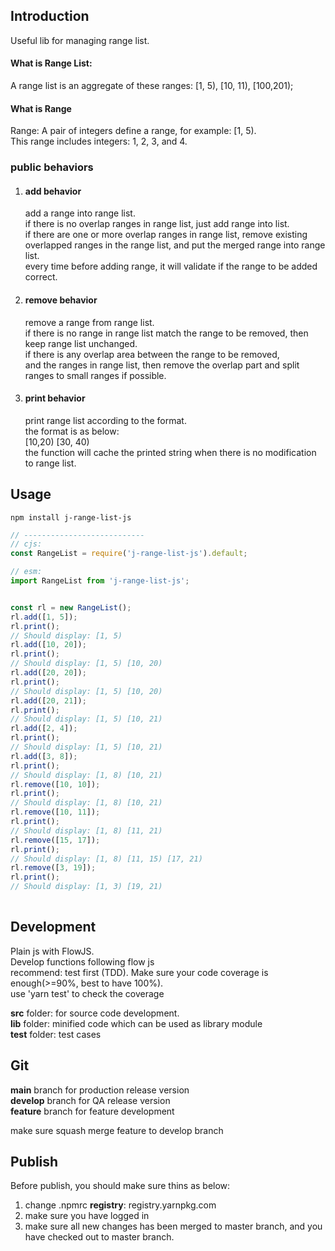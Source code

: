 ## Introduction
Useful lib for managing range list. 

#### What is Range List:
A range list is an aggregate of these ranges: [1, 5), [10, 11), [100,201);

#### What is Range
Range: A pair of integers define a range, for example: [1, 5).   
This range includes integers: 1, 2, 3, and 4.  

### public behaviors
1. #### add behavior  
   add a range into range list.   
   if there is no overlap ranges in range list, just add range into list.  
   if there are one or more overlap ranges in range list, remove existing overlapped ranges in the range list, and put
   the merged range into range list.  
   every time before adding range, it will validate if the range to be added correct.   
2. #### remove behavior  
   remove a range from range list.   
   if there is no range in range list match the range to be removed, then keep range list unchanged.  
   if there is any overlap area between the range to be removed,   
   and the ranges in range list, then remove the overlap part and split ranges to small ranges if possible.   
3. #### print behavior  
   print range list according to the format.   
   the format is as below:  
   [10,20) [30, 40)  
   the function will cache the printed string when there is no modification to range list.   
   
## Usage
```
npm install j-range-list-js
```

```javascript
// ---------------------------
// cjs: 
const RangeList = require('j-range-list-js').default;

// esm:
import RangeList from 'j-range-list-js';


const rl = new RangeList();
rl.add([1, 5]);
rl.print();
// Should display: [1, 5)
rl.add([10, 20]);
rl.print();
// Should display: [1, 5) [10, 20)
rl.add([20, 20]);
rl.print();
// Should display: [1, 5) [10, 20)
rl.add([20, 21]);
rl.print();
// Should display: [1, 5) [10, 21)
rl.add([2, 4]);
rl.print();
// Should display: [1, 5) [10, 21)
rl.add([3, 8]);
rl.print();
// Should display: [1, 8) [10, 21)
rl.remove([10, 10]);
rl.print();
// Should display: [1, 8) [10, 21)
rl.remove([10, 11]);
rl.print();
// Should display: [1, 8) [11, 21)
rl.remove([15, 17]);
rl.print();
// Should display: [1, 8) [11, 15) [17, 21)
rl.remove([3, 19]);
rl.print();
// Should display: [1, 3) [19, 21)
 
```

## Development
Plain js with FlowJS.  
Develop functions following flow js   
recommend: test first  (TDD). Make sure your code coverage is enough(>=90%, best to have 100%).   
use 'yarn test' to check the coverage   

**src** folder: for source code development.  
**lib** folder: minified code which can be used as library module  
**test** folder: test cases  


## Git 
**main** branch for production release version  
**develop** branch for QA release version  
**feature** branch for feature development  
  
make sure squash merge feature to develop branch  


## Publish
Before publish, you should make sure thins as below:  
1. change .npmrc **registry**: registry.yarnpkg.com
2. make sure you have logged in  
3. make sure all new changes has been merged to master branch, and you have checked out to master branch.



